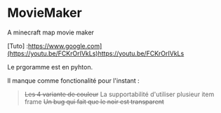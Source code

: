 # MovieMaker
A minecraft map movie maker

[Tuto] :https://www.google.com](https://youtu.be/FCKrOrIVkLs)https://youtu.be/FCKrOrIVkLs

Le prgoramme est en pyhton.

Il manque comme fonctionalité pour l'instant :  
> ~~Les 4 variante de couleur~~
> La supportabilité d'utiliser plusieur item frame
> ~~Un bug qui fait que le noir est transparent~~
                                                
